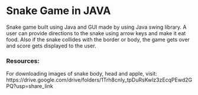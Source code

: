 <h1>Snake Game in JAVA</h1>
Snake game built using Java and GUI made by using Java swing library. A user can provide directions to the snake using arrow keys and make it eat food. Also if the snake collides with the border or body, the game gets over and score gets displayed to the user.

<br>

<h3>Resources: </h3>
For downloading images of snake body, head and apple, visit:
https://drive.google.com/drive/folders/1Trh8cnIy_tpDuRsKwlz3zEcqPEwd2GPQ?usp=share_link
